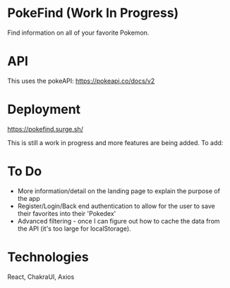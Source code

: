 # PokeFind (Work In Progress)

Find information on all of your favorite Pokemon.

# API

This uses the pokeAPI: https://pokeapi.co/docs/v2

# Deployment

https://pokefind.surge.sh/

This is still a work in progress and more features are being added. To add:

# To Do
-   More information/detail on the landing page to explain the purpose of the app
-   Register/Login/Back end authentication to allow for the user to save their favorites into their 'Pokedex'
-   Advanced filtering - once I can figure out how to cache the data from the API (it's too large for localStorage).

# Technologies

React, ChakraUI, Axios
